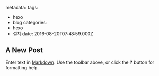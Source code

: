 metadata:
	tags:
  - hexo
  - blog
categories:
  - hexo
  - 설치
date: 2016-08-20T07:48:59.000Z
## A New Post

Enter text in [Markdown](http://daringfireball.net/projects/markdown/). Use the toolbar above, or click the **?** button for formatting help.
